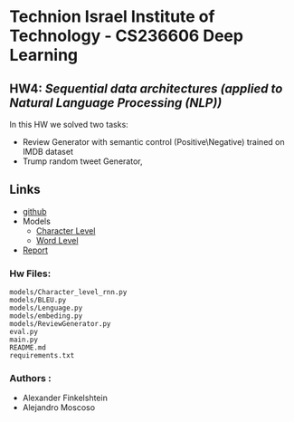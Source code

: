 # Technion Israel Institute of Technology - CS236606 Deep Learning

## HW4: *Sequential data architectures (applied to Natural Language Processing (NLP))*
In this HW we solved two tasks:
- Review Generator with semantic control (Positive\Negative) trained on IMDB dataset
- Trump random tweet Generator,

Links
----          
- [github](https://github.com/moscalej/Deep_learning_hw)
- Models
    - [Character Level](https://drive.google.com/file/d/1KNQ0ZpxFUVHc8pQWZ3-b2nlzBvLy-Iq5/view?usp=sharing)
    - [Word Level](https://drive.google.com/file/d/17byys-vhGzNKwCeY3oIN20i8WdVjicuQ/view?usp=sharing)
- [Report ](https://docs.google.com/document/d/1JNtPikA1tTZ38amhDKeJQjkTsvNXL0YqrjpTIFsv0zg/edit?usp=sharing)

### Hw Files:      
    models/Character_level_rnn.py
    models/BLEU.py
    models/Lenguage.py
    models/embeding.py
    models/ReviewGenerator.py
    eval.py
    main.py
    README.md
    requirements.txt
    
### Authors :       
* Alexander Finkelshtein 
* Alejandro Moscoso 


